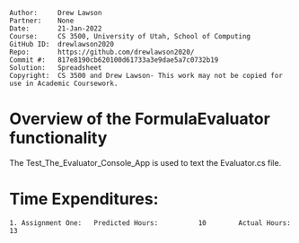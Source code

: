 ```
Author:     Drew Lawson
Partner:    None
Date:       21-Jan-2022
Course:     CS 3500, University of Utah, School of Computing
GitHub ID:  drewlawson2020
Repo:       https://github.com/drewlawson2020/
Commit #:   817e8190cb620100d61733a3e9dae5a7c0732b19
Solution:   Spreadsheet
Copyright:  CS 3500 and Drew Lawson- This work may not be copied for use in Academic Coursework.
```

# Overview of the FormulaEvaluator functionality

The Test_The_Evaluator_Console_App is used to text the Evaluator.cs file.

# Time Expenditures:

    1. Assignment One:   Predicted Hours:          10        Actual Hours:       13
